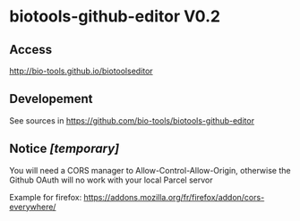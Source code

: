 # biotools-github-editor V0.2

## Access

http://bio-tools.github.io/biotoolseditor

## Developement


See sources in https://github.com/bio-tools/biotools-github-editor


## Notice *[temporary]*

You will need a CORS manager to Allow-Control-Allow-Origin, otherwise the Github OAuth will no work with your local Parcel servor

Example for firefox: https://addons.mozilla.org/fr/firefox/addon/cors-everywhere/


